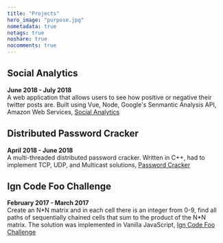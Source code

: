 ```yaml
---
title: "Projects"
hero_image: "purpose.jpg"
nometadata: true
notags: true
noshare: true
nocomments: true
---
```


<h2>Social Analytics</h2>
<b>June 2018 - July 2018 </b>
<br>
A web application that allows users to see how positive or negative their twitter posts are. Built using Vue, Node, Google's Senmantic Analysis API, Amazon Web Services, <a href="https://github.com/ogparra/Social-Analytics">Social Analytics</a>


<h2>Distributed Password Cracker</h2>
<b>April 2018 - June 2018 </b>
<br>
A multi-threaded distributed password cracker. Written in C++, had to implement TCP, UDP, and Multicast solutions, <a href="https://github.com/ogparra/Distributed-password-cracker">Password Cracker</a>

<h2>Ign Code Foo Challenge</h2>
<b> February 2017 - March 2017 </b>
<br>
Create an N*N matrix and in each cell there is an integer from 0-9, find all paths of sequentially chained cells that sum to the product of the N*N matrix. The solution was implemented in Vanilla JavaScript, <a href="https://github.com/ogparra/IGN-Code-Foo-Challenge-2017">Ign Code Foo Challenge</a>